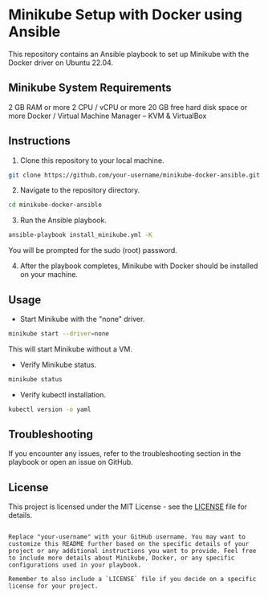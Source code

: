 

# Minikube Setup with Docker using Ansible

This repository contains an Ansible playbook to set up Minikube with the Docker driver on Ubuntu 22.04.

## Minikube System Requirements
2 GB RAM or more
2 CPU / vCPU or more
20 GB free hard disk space or more
Docker / Virtual Machine Manager – KVM & VirtualBox

## Instructions

1. Clone this repository to your local machine.

```bash
git clone https://github.com/your-username/minikube-docker-ansible.git
```

2. Navigate to the repository directory.

```bash
cd minikube-docker-ansible
```

3. Run the Ansible playbook.

```bash
ansible-playbook install_minikube.yml -K
```

You will be prompted for the sudo (root) password.

4. After the playbook completes, Minikube with Docker should be installed on your machine.

## Usage

- Start Minikube with the "none" driver.

```bash
minikube start --driver=none
```

This will start Minikube without a VM.

- Verify Minikube status.

```bash
minikube status
```

- Verify kubectl installation.

```bash
kubectl version -o yaml
```

## Troubleshooting

If you encounter any issues, refer to the troubleshooting section in the playbook or open an issue on GitHub.

## License

This project is licensed under the MIT License - see the [LICENSE](LICENSE) file for details.
```

Replace "your-username" with your GitHub username. You may want to customize this README further based on the specific details of your project or any additional instructions you want to provide. Feel free to include more details about Minikube, Docker, or any specific configurations used in your playbook.

Remember to also include a `LICENSE` file if you decide on a specific license for your project.
